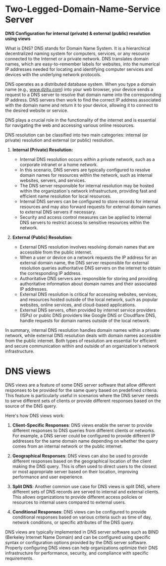 # Two-Legged-Domain-Name-Service Server
**DNS Configuration for internal (private) &amp; external (public) resolution using views**

What is DNS?
DNS stands for Domain Name System. It is a hierarchical decentralized naming system for computers, services, or any resource connected to the Internet or a private network. DNS translates domain names, which are easy-to-remember labels for websites, into the numerical IP addresses needed for locating and identifying computer services and devices with the underlying network protocols.

DNS operates as a distributed database system. When you type a domain name (e.g., www.dzitu.com) into your web browser, your device sends a request to a DNS server to resolve that domain name into the corresponding IP address. DNS servers then work to find the correct IP address associated with the domain name and return it to your device, allowing it to connect to the desired website or service.

DNS plays a crucial role in the functionality of the internet and is essential for navigating the web and accessing various online resources.

DNS resolution can be classified into two main categories: internal (or private) resolution and external (or public) resolution.

1. **Internal (Private) Resolution:**
   - Internal DNS resolution occurs within a private network, such as a corporate intranet or a home network.
   - In this scenario, DNS servers are typically configured to resolve domain names for resources within the network, such as internal websites, servers, and services.
   - The DNS server responsible for internal resolution may be hosted within the organization's network infrastructure, providing fast and efficient name resolution for local resources.
   - Internal DNS servers can be configured to store records for internal resources and may also forward requests for external domain names to external DNS servers if necessary.
   - Security and access control measures can be applied to internal DNS servers to restrict access to sensitive resources within the network.

2. **External (Public) Resolution:**
   - External DNS resolution involves resolving domain names that are accessible from the public internet.
   - When a user or device on a network requests the IP address for an external domain name, the DNS server responsible for external resolution queries authoritative DNS servers on the internet to obtain the corresponding IP address.
   - Authoritative DNS servers are responsible for storing and providing authoritative information about domain names and their associated IP addresses.
   - External DNS resolution is critical for accessing websites, services, and resources hosted outside of the local network, such as popular websites, online services, and cloud-based applications.
   - External DNS servers, often provided by internet service providers (ISPs) or public DNS providers like Google DNS or Cloudflare DNS, handle requests for domain names outside of the local network.

In summary, internal DNS resolution handles domain names within a private network, while external DNS resolution deals with domain names accessible from the public internet. Both types of resolution are essential for efficient and secure communication within and outside of an organization's network infrastructure.

# DNS views
DNS views are a feature of some DNS server software that allow different responses to be provided for the same query based on predefined criteria. This feature is particularly useful in scenarios where the DNS server needs to serve different sets of clients or provide different responses based on the source of the DNS query.

Here's how DNS views work:

1. **Client-Specific Responses**: DNS views enable the server to provide different responses to DNS queries from different clients or networks. For example, a DNS server could be configured to provide different IP addresses for the same domain name depending on whether the query comes from an internal network or the public internet.

2. **Geographical Responses**: DNS views can also be used to provide different responses based on the geographical location of the client making the DNS query. This is often used to direct users to the closest or most appropriate server based on their location, improving performance and user experience.

3. **Split DNS**: Another common use case for DNS views is split DNS, where different sets of DNS records are served to internal and external clients. This allows organizations to provide different access policies or resources to internal users compared to external users.

4. **Conditional Responses**: DNS views can be configured to provide conditional responses based on various criteria such as time of day, network conditions, or specific attributes of the DNS query.

DNS views are typically implemented in DNS server software such as BIND (Berkeley Internet Name Domain) and can be configured using specific syntax or configuration options provided by the DNS server software. Properly configuring DNS views can help organizations optimize their DNS infrastructure for performance, security, and compliance with specific requirements.

